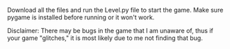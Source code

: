 Download all the files and run the Level.py file to start the game. 
Make sure pygame is installed before running or it won't work.

Disclaimer: There may be bugs in the game that I am unaware of, thus if your game "glitches," it is most likely due to me not finding that bug.
